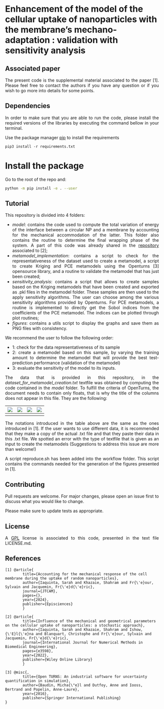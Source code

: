 


# Enhancement of the model of the cellular uptake of nanoparticles with the membrane’s mechano-adaptation : validation with sensitivity analysis

<div style="text-align: justify">


## Associated paper
The present code is the supplemental material associated to the paper [1]. Please feel free to
contact the authors if you have any question or if you wish to go more into details for some
points.

## Dependencies
In order to make sure that you are able to run the code, please install the required versions of
the libraries by executing the command bellow in your terminal.

Use the package manager [pip](https://pip.pypa.io/en/stable/) to install the requirements

```pip3 install -r requirements.txt```

# Install the package
Go to the root of the repo and:
``` sh
python -m pip install -e . --user
```

## Tutorial
This repository is divided into 4 folders:
- *model*: contains the code used to compute the total variation of energy of the interface between
  a circular NP and a membrane by accounting for the mechanical accommodation of the latter. This
  folder also contains the routine to determine the final wrapping phase of the system. A part of
  this code was already shared in the
  [repository](https://github.com/SarahIaquinta/uptake_of_random_rigid_elliptic_particle)
  associated to [2];
- *metamodel_implementation*: contains a script to check for the representativeness of the dataset
  used to create a metamodel, a script to create Kriging and PCE metamodels using the Openturns [3]
  opensource library, and a routine to validate the metamodel that has just been created;
- *sensitivity_analysis*: contains a script that allows to create samples based on the Kriging
  metamodels that have been created and exported as .pkl files in the metamodel folder. These
  samples are then used to the  apply sensitivity algorithms. The user can choose among the various
  sensitivity algorithms provided by Openturns. For PCE metamodels, a routine is implemented to
  directly get the Sobol indices from the coefficients of the PCE metamodel. The indices can be
  plotted through plot routines;
- *figures*: contains a utils script to display the graphs and save them as PNG files with
  consistency.

We recommend the user to follow the following order:
- 1: check for the data representativeness of its sample
- 2: create a metamodel based on this sample, by varying the training amount to determine the
  metamodel that will provide the best test-prediction performance (validation of the metamodel)
- 3: evaluate the sensitivity of the model to its inputs.

The data that is provided in this repository, in the *dataset_for_metamodel_creation.txt* textfile
was obtained by computing the code contained in the *model* folder. To fulfill the criteria of
OpenTurns, the document needs to contain only floats, that is why the title of the columns does not
appear in this file. They are the following:


| **<img src="https://render.githubusercontent.com/render/math?math=\overline{\gamma}_A">** | **<img src="https://render.githubusercontent.com/render/math?math=\overline{\gamma}_{D}">** | **<img src="https://render.githubusercontent.com/render/math?math=\overline{\gamma}_{S}">** | **<img src="https://render.githubusercontent.com/render/math?math=\psi_3">** |
|:-----------------------------------------------------------------------------------------:|:--------------------------------------------------------------------------------------------:|:-------------------------------------------------------------------------------------------------:|:----------------------------------------------------------------------------:|
|                                                                                           |                                                                                              |                                                                                                   |

The notations introduced in the table above are the same as the ones introduced in [1]. If the user
wants to use different data, it is recommended that they make a copy of the actual .txt file and
that they paste their data in this .txt file. We spotted an error with the type of textfile that is
given as an input to create the metamodels (Suggestions to address this issue are more than
welcome!)

A script reproduce.sh has been added into the workflow folder. This script contains the commands needed for the generation of the figures presented in [1].


## Contributing
Pull requests are welcome. For major changes, please open an issue first to discuss what you would
like to change.

Please make sure to update tests as appropriate.

## License
A [GPL](https://tldrlegal.com/license/bsd-3-clause-license-(revised)) license is associated to this
code, presented in the text file LICENSE.md.

</div>

## References
```
[1] @article{
        title={Accounting for the mechanical response of the cell membrane during the uptake of random nanoparticles},
        author={Iaquinta, Sarah and Khazaie, Shahram and Fr{\'e}our, Sylvain and Jacquemin, Fr{\'e}d{\'e}ric},
        journal={JTCAM},
        pages={},
        year={2024},
        publisher={Episciences}
        }

[2] @article{
        title={Influence of the mechanical and geometrical parameters on the cellular uptake of nanoparticles: a stochastic approach},
        author={Iaquinta, Sarah and Khazaie, Shahram and Ishow, {\'E}l{\'e}na and Blanquart, Christophe and Fr{\'e}our, Sylvain and Jacquemin, Fr{\'e}d{\'e}ric},
        journal={International Journal for Numerical Methods in Biomedical Engineering},
        pages={e3598},
        year={2022},
        publisher={Wiley Online Library}
        }

[3] @misc{,
        title={Open TURNS: An industrial software for uncertainty quantification in simulation},
        author={Baudin, Micha{\"e}l and Dutfoy, Anne and Iooss, Bertrand and Popelin, Anne-Laure},
        year={2016},
        publisher={Springer International Publishing}
}
